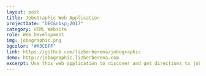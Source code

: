```yaml
---
layout: post
title: JoboGraphic Web Application
projectDate: "DEC&nbsp;2017"
category: HTML Website
role: Web Development
img: jobographic.png
bgcolor: "#A3CDFF"
link: https://github.com/lizberberena/jobographic
demo: http://jobographic.lizberberena.com
excerpt: Use this web application to discover and get directions to jobs and companies. It uses four APIs, Javascript, jQuery, AJAX, and PHP. My responsibilities included the Google Maps Embed API, the Github Jobs API, styling, and debugging.
---
```

